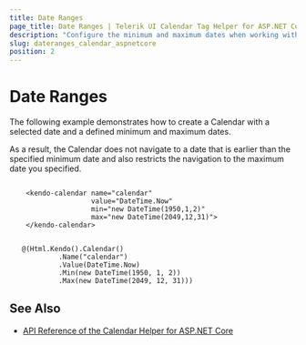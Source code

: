 ```yaml
---
title: Date Ranges
page_title: Date Ranges | Telerik UI Calendar Tag Helper for ASP.NET Core
description: "Configure the minimum and maximum dates when working with the Telerik UI Calendar tag helper for ASP.NET Core (MVC 6 or ASP.NET Core MVC)."
slug: dateranges_calendar_aspnetcore
position: 2
---
```


# Date Ranges

The following example demonstrates how to create a Calendar with a selected date and a defined minimum and maximum dates.

As a result, the Calendar does not navigate to a date that is earlier than the specified minimum date and also restricts the navigation to the maximum date you specified.

```tagHelper

    <kendo-calendar name="calendar"
                    value="DateTime.Now"
                    min="new DateTime(1950,1,2)"
                    max="new DateTime(2049,12,31)">
    </kendo-calendar>

```
```cshtml

   @(Html.Kendo().Calendar()
            .Name("calendar")
            .Value(DateTime.Now)
            .Min(new DateTime(1950, 1, 2))
            .Max(new DateTime(2049, 12, 31)))

```

## See Also

* [API Reference of the Calendar Helper for ASP.NET Core](/api/calendar)

